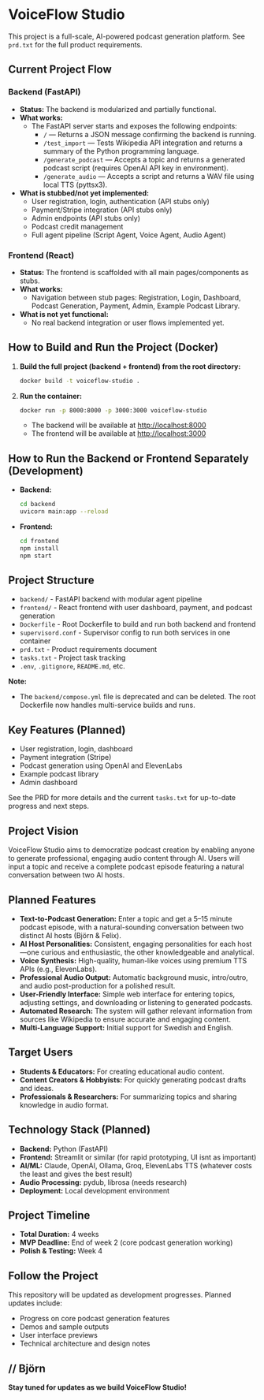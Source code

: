 # VoiceFlow Studio

This project is a full-scale, AI-powered podcast generation platform. See `prd.txt` for the full product requirements.

## Current Project Flow

### Backend (FastAPI)
- **Status:** The backend is modularized and partially functional.
- **What works:**
  - The FastAPI server starts and exposes the following endpoints:
    - `/` — Returns a JSON message confirming the backend is running.
    - `/test_import` — Tests Wikipedia API integration and returns a summary of the Python programming language.
    - `/generate_podcast` — Accepts a topic and returns a generated podcast script (requires OpenAI API key in environment).
    - `/generate_audio` — Accepts a script and returns a WAV file using local TTS (pyttsx3).
- **What is stubbed/not yet implemented:**
  - User registration, login, authentication (API stubs only)
  - Payment/Stripe integration (API stubs only)
  - Admin endpoints (API stubs only)
  - Podcast credit management
  - Full agent pipeline (Script Agent, Voice Agent, Audio Agent)

### Frontend (React)
- **Status:** The frontend is scaffolded with all main pages/components as stubs.
- **What works:**
  - Navigation between stub pages: Registration, Login, Dashboard, Podcast Generation, Payment, Admin, Example Podcast Library.
- **What is not yet functional:**
  - No real backend integration or user flows implemented yet.

## How to Build and Run the Project (Docker)

1. **Build the full project (backend + frontend) from the root directory:**
   ```bash
   docker build -t voiceflow-studio .
   ```
2. **Run the container:**
   ```bash
   docker run -p 8000:8000 -p 3000:3000 voiceflow-studio
   ```
   - The backend will be available at [http://localhost:8000](http://localhost:8000)
   - The frontend will be available at [http://localhost:3000](http://localhost:3000)

## How to Run the Backend or Frontend Separately (Development)

- **Backend:**
  ```bash
  cd backend
  uvicorn main:app --reload
  ```
- **Frontend:**
  ```bash
  cd frontend
  npm install
  npm start
  ```

## Project Structure

- `backend/` - FastAPI backend with modular agent pipeline
- `frontend/` - React frontend with user dashboard, payment, and podcast generation
- `Dockerfile` - Root Dockerfile to build and run both backend and frontend
- `supervisord.conf` - Supervisor config to run both services in one container
- `prd.txt` - Product requirements document
- `tasks.txt` - Project task tracking
- `.env`, `.gitignore`, `README.md`, etc.

**Note:**
- The `backend/compose.yml` file is deprecated and can be deleted. The root Dockerfile now handles multi-service builds and runs.

## Key Features (Planned)
- User registration, login, dashboard
- Payment integration (Stripe)
- Podcast generation using OpenAI and ElevenLabs
- Example podcast library
- Admin dashboard

See the PRD for more details and the current `tasks.txt` for up-to-date progress and next steps.

## Project Vision
VoiceFlow Studio aims to democratize podcast creation by enabling anyone to generate professional, engaging audio content through AI. Users will input a topic and receive a complete podcast episode featuring a natural conversation between two AI hosts.

## Planned Features
- **Text-to-Podcast Generation:** Enter a topic and get a 5–15 minute podcast episode, with a natural-sounding conversation between two distinct AI hosts (Björn & Felix).
- **AI Host Personalities:** Consistent, engaging personalities for each host—one curious and enthusiastic, the other knowledgeable and analytical.
- **Voice Synthesis:** High-quality, human-like voices using premium TTS APIs (e.g., ElevenLabs).
- **Professional Audio Output:** Automatic background music, intro/outro, and audio post-production for a polished result.
- **User-Friendly Interface:** Simple web interface for entering topics, adjusting settings, and downloading or listening to generated podcasts.
- **Automated Research:** The system will gather relevant information from sources like Wikipedia to ensure accurate and engaging content.
- **Multi-Language Support:** Initial support for Swedish and English.

## Target Users
- **Students & Educators:** For creating educational audio content.
- **Content Creators & Hobbyists:** For quickly generating podcast drafts and ideas.
- **Professionals & Researchers:** For summarizing topics and sharing knowledge in audio format.

## Technology Stack (Planned)
- **Backend:** Python (FastAPI)
- **Frontend:** Streamlit or similar (for rapid prototyping, UI isnt as important)
- **AI/ML:** Claude, OpenAI, Ollama, Groq, ElevenLabs TTS (whatever costs the least and gives the best result)
- **Audio Processing:** pydub, librosa (needs research)
- **Deployment:** Local development environment

## Project Timeline
- **Total Duration:** 4 weeks
- **MVP Deadline:** End of week 2 (core podcast generation working)
- **Polish & Testing:** Week 4

## Follow the Project
This repository will be updated as development progresses. Planned updates include:
- Progress on core podcast generation features
- Demos and sample outputs
- User interface previews
- Technical architecture and design notes

// Björn
---

**Stay tuned for updates as we build VoiceFlow Studio!** 